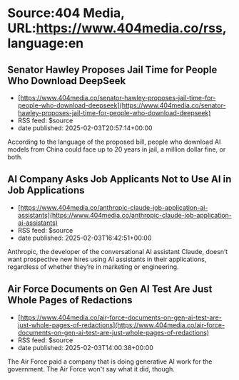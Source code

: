 # Source:404 Media, URL:https://www.404media.co/rss, language:en

## Senator Hawley Proposes Jail Time for People Who Download DeepSeek
 - [https://www.404media.co/senator-hawley-proposes-jail-time-for-people-who-download-deepseek](https://www.404media.co/senator-hawley-proposes-jail-time-for-people-who-download-deepseek)
 - RSS feed: $source
 - date published: 2025-02-03T20:57:14+00:00

According to the language of the proposed bill, people who download AI models from China could face up to 20 years in jail, a million dollar fine, or both.

## AI Company Asks Job Applicants Not to Use AI in Job Applications
 - [https://www.404media.co/anthropic-claude-job-application-ai-assistants](https://www.404media.co/anthropic-claude-job-application-ai-assistants)
 - RSS feed: $source
 - date published: 2025-02-03T16:42:51+00:00

Anthropic, the developer of the conversational AI assistant Claude, doesn’t want prospective new hires using AI assistants in their applications, regardless of whether they’re in marketing or engineering.

## Air Force Documents on Gen AI Test Are Just Whole Pages of Redactions
 - [https://www.404media.co/air-force-documents-on-gen-ai-test-are-just-whole-pages-of-redactions](https://www.404media.co/air-force-documents-on-gen-ai-test-are-just-whole-pages-of-redactions)
 - RSS feed: $source
 - date published: 2025-02-03T14:00:38+00:00

The Air Force paid a company that is doing generative AI work for the government. The Air Force won't say what it did, though.

